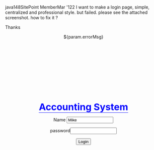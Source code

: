 
java148SitePoint MemberMar '122 
I want to make a login page, simple, centralized and professional style. but failed. please see the attached screenshot. how to fix it ?

Thanks

<html>
<head>	
<title>Accounting</title>
</head>
<body>

<div align="center">
${param.errorMsg}
<form action="<c:url value='main.do'/>" method="post">

<div style="margin-top:200px;margin-bottom:10px;">
<span style="width:500px;color:blue;font-size:30px;font-weight:bold;border-bottom:1px solid blue;">Accounting System</span>
</div>
<div style="margin-bottom:5px;">

<span style="width:100px;">Name</span>
<input style="width:150px;" type="text" name="name" id="name" value="Mike">

</div>
<div><span style="width:100px;">password</span><input style="width:150px;" type="password" name="password" id="password" value="">


</div>

 <input type="submit" value="Login"></form>
</div>
</body>
</html>
